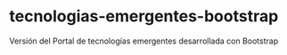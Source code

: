 # tecnologias-emergentes-bootstrap
Versión del Portal de tecnologías emergentes desarrollada con Bootstrap
